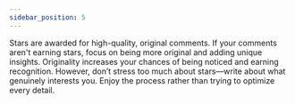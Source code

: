 ```yaml
---
sidebar_position: 5
---
```


Stars are awarded for high-quality, original comments. If your comments aren't earning stars, focus on being more original and adding unique insights. Originality increases your chances of being noticed and earning recognition. However, don’t stress too much about stars—write about what genuinely interests you. Enjoy the process rather than trying to optimize every detail.
